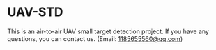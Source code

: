 # UAV-STD
This is an air-to-air UAV small target detection project.
If you have any questions, you can contact us. (Email: 1185655560@qq.com)
